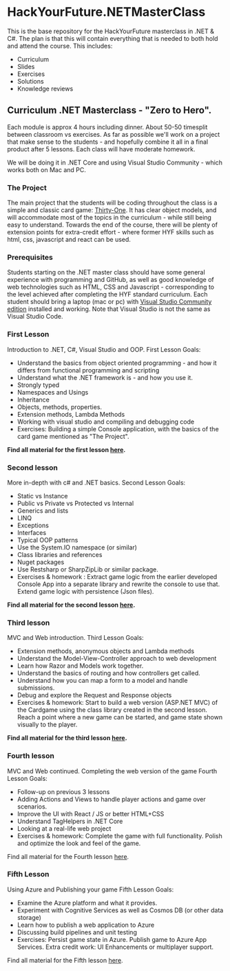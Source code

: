 # HackYourFuture.NETMasterClass
This is the base repository for the HackYourFuture masterclass in .NET & C#.
The plan is that this will contain everything that is needed to both hold and attend the course.
This includes:
* Curriculum
* Slides
* Exercises
* Solutions
* Knowledge reviews


## Curriculum .NET Masterclass - "Zero to Hero".

Each module is approx 4 hours including dinner. About 50-50 timesplit between classroom vs exercises.
As far as possible we'll work on a project that make sense to the students - and hopefully combine it all in a final product after 5 lessons.
Each class will have moderate homework.

We will be doing it in .NET Core and using Visual Studio Community - which works both on Mac and PC.

### The Project
The main project that the students will be coding throughout the class is a simple and classic card game: [Thirty-One](https://en.wikipedia.org/wiki/Thirty-one_(card_game)).
It has clear object models, and will accommodate most of the topics in the curriculum - while still being easy to understand.
Towards the end of the course, there will be plenty of extension points for extra-credit effort - where former HYF skills such as html, css, javascript and react can be used.

### Prerequisites
Students starting on the .NET master class should have some general experience with programming and GitHub, as well as good knowledge of web technologies such as HTML, CSS and Javascript - corresponding to the level achieved after completing the HYF standard curriculum. 
Each student should bring a laptop (mac or pc) with [Visual Studio Community edition](https://visualstudio.microsoft.com/vs/community/) installed and working. Note that Visual Studio is not the same as Visual Studio Code.

### First Lesson
Introduction to .NET, C#, Visual Studio and OOP.
First Lesson Goals:
* Understand the basics from object oriented programming - and how it differs from functional programming and scripting
* Understand what the .NET framework is - and how you use it.
* Strongly typed
* Namespaces and Usings
* Inheritance
* Objects, methods, properties.
* Extension methods, Lambda Methods
* Working with visual studio and compiling and debugging code
* Exercises: Building a simple Console application, with the basics of the card game mentioned as "The Project".

**Find all material for the first lesson [here](Week1).**

### Second lesson
More in-depth with c# and .NET basics.
Second Lesson Goals:
* Static vs Instance
* Public vs Private vs Protected vs Internal
* Generics and lists
* LINQ
* Exceptions
* Interfaces
* Typical OOP patterns
* Use the System.IO namespace (or similar)
* Class libraries and references
* Nuget packages
* Use Restsharp or SharpZipLib or similar package.
* Exercises & homework : Extract game logic from the earlier developed Console App into a separate library and rewrite the console to use that. Extend game logic with persistence (Json files).

**Find all material for the second lesson [here](Week2).**

### Third lesson
MVC and Web introduction.
Third Lesson Goals:
* Extension methods, anonymous objects and Lambda methods
* Understand the Model-View-Controller approach to web development
* Learn how Razor and Models work together.
* Understand the basics of routing and how controllers get called.
* Understand how you can map a form to a model and handle submissions.
* Debug and explore the Request and Response objects
* Exercises & homework: Start to build a web version (ASP.NET MVC) of the Cardgame using the class library created in the second lesson. Reach a point where a new game can be started, and game state shown visually to the player.

**Find all material for the third lesson [here](Week3).**

### Fourth lesson
MVC and Web continued. Completing the web version of the game
Fourth Lesson Goals:
* Follow-up on previous 3 lessons
* Adding Actions and Views to handle player actions and game over scenarios.
* Improve the UI with React / JS or better HTML+CSS 
* Understand TagHelpers in .NET Core
* Looking at a real-life web project
* Exercises & homework: Complete the game with full functionality. Polish and optimize the look and feel of the game. 

Find all material for the Fourth lesson [here](Week4).

### Fifth Lesson
Using Azure and Publishing your game
Fifth Lesson Goals:
* Examine the Azure platform and what it provides.
* Experiment with Cognitive Services as well as Cosmos DB (or other data storage)
* Learn how to publish a web application to Azure
* Discussing build pipelines and unit testing
* Exercises: Persist game state in Azure. Publish game to Azure App Services. Extra credit work: UI Enhancements or multiplayer support.

Find all material for the Fifth lesson [here](Week5).